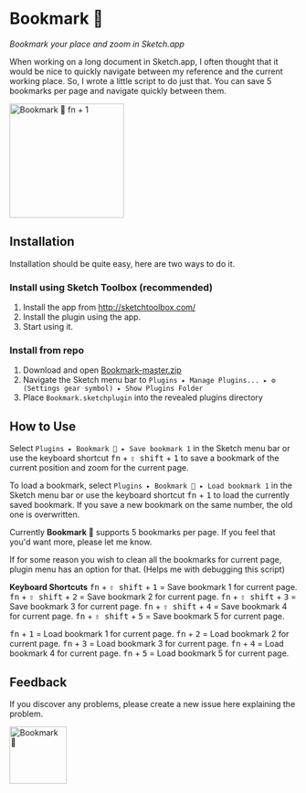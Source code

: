 # Bookmark 🔖
_Bookmark your place and zoom in Sketch.app_

When working on a long document in Sketch.app, I often thought that it would be nice to quickly navigate between my reference and the current working place. So, I wrote a little script to do just that. You can save 5 bookmarks per page and navigate quickly between them.

<img src="/../artwork/teaser.png?raw=true" alt="Bookmark 🔖 fn + 1" width="200">

## Installation
Installation should be quite easy, here are two ways to do it.

### Install using Sketch Toolbox (recommended)
1. Install the app from http://sketchtoolbox.com/
2. Install the plugin using the app.
3. Start using it.

### Install from repo
1. Download and open [Bookmark-master.zip](https://github.com/Arkkimaagi/Bookmark/archive/master.zip)
2. Navigate the Sketch menu bar to `Plugins ▸ Manage Plugins... ▸ ⚙ (Settings gear symbol) ▸ Show Plugins Folder`
3. Place `Bookmark.sketchplugin` into the revealed plugins directory

## How to Use
Select `Plugins ▸ Bookmark 🔖 ▸ Save bookmark 1` in the Sketch menu bar or use the keyboard shortcut <kbd>fn</kbd> + <kbd>⇧ shift</kbd> + <kbd>1</kbd> to save a bookmark of the current position and zoom for the current page.

To load a bookmark, select `Plugins ▸ Bookmark 🔖 ▸ Load bookmark 1` in the Sketch menu bar or use the keyboard shortcut <kbd>fn</kbd> + <kbd>1</kbd> to load the currently saved bookmark. If you save a new bookmark on the same number, the old one is overwritten.

Currently **Bookmark 🔖** supports 5 bookmarks per page. If you feel that you'd want more, please let me know.

If for some reason you wish to clean all the bookmarks for current page, plugin menu has an option for that. (Helps me with debugging this script)

**Keyboard Shortcuts**
<kbd>fn</kbd> + <kbd>⇧ shift</kbd> + <kbd>1</kbd> = Save bookmark 1 for current page.
<kbd>fn</kbd> + <kbd>⇧ shift</kbd> + <kbd>2</kbd> = Save bookmark 2 for current page.
<kbd>fn</kbd> + <kbd>⇧ shift</kbd> + <kbd>3</kbd> = Save bookmark 3 for current page.
<kbd>fn</kbd> + <kbd>⇧ shift</kbd> + <kbd>4</kbd> = Save bookmark 4 for current page.
<kbd>fn</kbd> + <kbd>⇧ shift</kbd> + <kbd>5</kbd> = Save bookmark 5 for current page.

<kbd>fn</kbd> + <kbd>1</kbd> = Load bookmark 1 for current page.
<kbd>fn</kbd> + <kbd>2</kbd> = Load bookmark 2 for current page.
<kbd>fn</kbd> + <kbd>3</kbd> = Load bookmark 3 for current page.
<kbd>fn</kbd> + <kbd>4</kbd> = Load bookmark 4 for current page.
<kbd>fn</kbd> + <kbd>5</kbd> = Load bookmark 5 for current page.

## Feedback
If you discover any problems, please create a new issue here explaining the problem.

<img src="/../artwork/bookmark.png?raw=true" alt="Bookmark 🔖" width="100">
